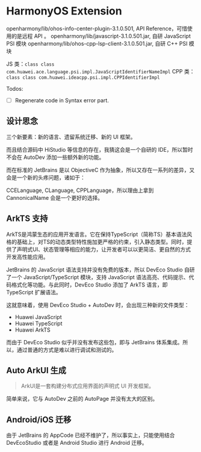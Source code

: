 # HarmonyOS Extension

openharmony/lib/ohos-info-center-plugin-3.1.0.501, API Reference，可惜使用的是远程 API 。
openharmony/lib/javascript-3.1.0.501.jar, 自研 JavaScript PSI 模块
openharmony/lib/ohos-cpp-lsp-client-3.1.0.501.jar, 自研 C++ PSI 模块

JS 类：`class class com.huawei.ace.language.psi.impl.JavaScriptIdentifierNameImpl`
CPP 类：`class class com.huawei.ideacpp.psi.impl.CPPIdentifierImpl`

Todos:

- [ ] Regenerate code in Syntax error part.

## 设计思念

三个新要素：新的语言、遗留系统迁移、新的 UI 框架。

而且结合源码中 HiStudio 等信息的存在，我猜这会是一个自研的 IDE，所以暂时不会在 AutoDev 添加一些额外新的功能。

而在标准的 JetBrains 是以 ObjectiveC 作为抽象，所以又存在一系列的差异，又会是一个新的头疼问题，诸如于：

CCELanguage, CLanguage, CPPLanguage，所以理由上拿到  CannonicalName  会是一个更好的选择。

## ArkTS 支持

>
ArkTS是鸿蒙生态的应用开发语言。它在保持TypeScript（简称TS）基本语法风格的基础上，对TS的动态类型特性施加更严格的约束，引入静态类型。同时，提供了声明式UI、状态管理等相应的能力，让开发者可以以更简洁、更自然的方式开发高性能应用。

JetBrains 的 JavaScript 语法支持并没有免费的版本，所以 DevEco Studio 自研了一个 JavaScript/TypeScript 模块，支持
JavaScript
语法高亮、代码提示、代码格式化等功能。与此同时，DevEco Studio 添加了 ArkTS 语言，即 TypeScript 扩展语法。

这就意味着，使用 DevEco Studio + AutoDev 时，会出现三种新的文件类型：

- Huawei JavaScript
- Huawei TypeScript
- Huawei ArkTS

而由于 DevEco Studio 似乎并没有发布这些包，即与 JetBrains 体系集成。所以，通过普通的方式是难以进行调试和测试的。

## Auto ArkUI 生成

> ArkUI是一套构建分布式应用界面的声明式 UI 开发框架。

简单来说，它与 AutoDev 之前的 AutoPage 并没有太大的区别。

## Android/iOS 迁移

由于 JetBrains 的 AppCode 已经不维护了，所以事实上，只能使用结合 DevEcoStudio 或者是 Android Studio 进行 Android 迁移。

